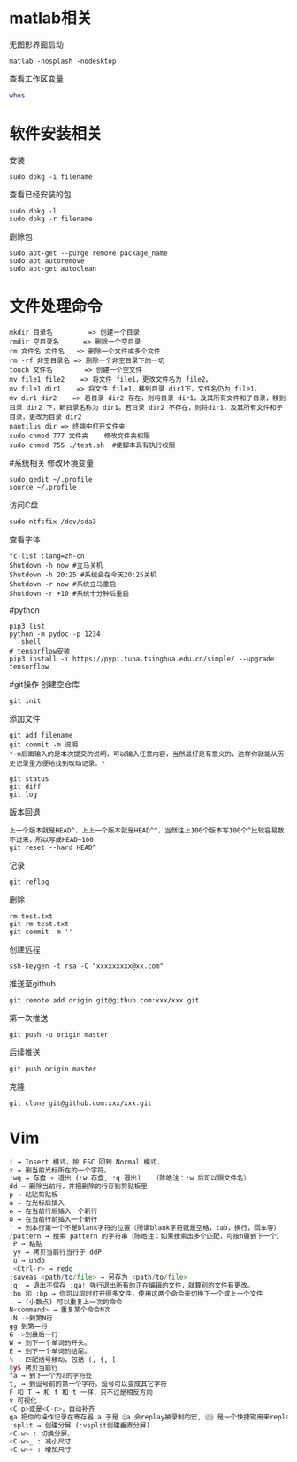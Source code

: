 # matlab相关
无图形界面启动
```shell
matlab -nosplash -nodesktop
```
查看工作区变量
```matlab
whos
```

# 软件安装相关
安装
```shell
sudo dpkg -i filename
```
查看已经安装的包
```shell
sudo dpkg -l
sudo dpkg -r filename
```
删除包
```shell
sudo apt-get --purge remove package_name
sudo apt autoremove
sudo apt-get autoclean
```

# 文件处理命令
```shell
mkdir 目录名         => 创建一个目录
rmdir 空目录名      => 删除一个空目录
rm 文件名 文件名   => 删除一个文件或多个文件
rm -rf 非空目录名 => 删除一个非空目录下的一切
touch 文件名        => 创建一个空文件
mv file1 file2    => 将文件 file1，更改文件名为 file2。
mv file1 dir1    => 将文件 file1，移到目录 dir1下，文件名仍为 file1。
mv dir1 dir2    => 若目录 dir2 存在，则将目录 dir1，及其所有文件和子目录，移到目录 dir2 下，新目录名称为 dir1。若目录 dir2 不存在，则将dir1，及其所有文件和子目录，更改为目录 dir2
nautilus dir => 终端中打开文件夹
sudo chmod 777 文件夹    修改文件夹权限
sudo chmod 755 ./test.sh  #使脚本具有执行权限
```
#系统相关
修改环境变量
```shell
sudo gedit ~/.profile
source ~/.profile
```
访问C盘
```shell
sudo ntfsfix /dev/sda3
```
查看字体
```shell
fc-list :lang=zh-cn
Shutdown -h now #立马关机
Shutdown -h 20:25 #系统会在今天20:25关机
Shutdown -r now #系统立马重启
Shutdown -r +10 #系统十分钟后重启
```

#python
```shell
pip3 list
python -m pydoc -p 1234
```shell
# tensorflow安装
pip3 install -i https://pypi.tuna.tsinghua.edu.cn/simple/ --upgrade tensorflow 
```

#git操作
创建空仓库
```shell
git init
```
添加文件
```shell
git add filename
git commit -m 说明
*-m后面输入的是本次提交的说明，可以输入任意内容，当然最好是有意义的，这样你就能从历史记录里方便地找到改动记录。*
```
```shell
git status
git diff
git log
```
版本回退
```shell
上一个版本就是HEAD^，上上一个版本就是HEAD^^，当然往上100个版本写100个^比较容易数不过来，所以写成HEAD~100
git reset --hard HEAD^
```
记录
```shell
git reflog
```
删除
```shell
rm test.txt
git rm test.txt
git commit -m ''
```
创建远程
```shell
ssh-keygen -t rsa -C "xxxxxxxxx@xx.com"
```
推送至github
```shell
git remote add origin git@github.com:xxx/xxx.git
```
第一次推送
```shell
git push -u origin master
```
后续推送
```shell
git push origin master
```
克隆
```shell
git clone git@github.com:xxx/xxx.git
```


# Vim
```python
i → Insert 模式，按 ESC 回到 Normal 模式.
x → 删当前光标所在的一个字符。
:wq → 存盘 + 退出 (:w 存盘, :q 退出)   （陈皓注：:w 后可以跟文件名）
dd → 删除当前行，并把删除的行存到剪贴板里
p → 粘贴剪贴板
a → 在光标后插入
o → 在当前行后插入一个新行
O → 在当前行前插入一个新行
^ → 到本行第一个不是blank字符的位置（所谓blank字符就是空格，tab，换行，回车等）	
/pattern → 搜索 pattern 的字符串（陈皓注：如果搜索出多个匹配，可按n键到下一个）
 P → 粘贴
 yy → 拷贝当前行当行于 ddP
 u → undo
 <Ctrl-r> → redo
:saveas <path/to/file> → 另存为 <path/to/file>
:q! → 退出不保存 :qa! 强行退出所有的正在编辑的文件，就算别的文件有更改。
:bn 和 :bp → 你可以同时打开很多文件，使用这两个命令来切换下一个或上一个文件
. → (小数点) 可以重复上一次的命令
N<command> → 重复某个命令N次
:N ->到第N行
gg 到第一行
G ->到最后一行
W → 到下一个单词的开头。
E → 到下一个单词的结尾。
% : 匹配括号移动，包括 (, {, [. 
0y$ 拷贝当前行
fa → 到下一个为a的字符处
t, → 到逗号前的第一个字符。逗号可以变成其它字符
F 和 T → 和 f 和 t 一样，只不过是相反方向
v 可视化
<C-p>或是<C-n>，自动补齐
qa 把你的操作记录在寄存器 a,于是 @a 会replay被录制的宏, @@ 是一个快捷键用来replay最新录制的宏。
:split → 创建分屏 (:vsplit创建垂直分屏)
<C-w> : 切换分屏。
<C-w>_ : 减小尺寸 
<C-w>+ : 增加尺寸
```